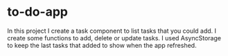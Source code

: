 # to-do-app
In this project I create a task component to list tasks that you could add. I create some functions to add, delete or update tasks. I used AsyncStorage to keep the last tasks that added to show when the app refreshed.
